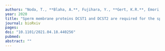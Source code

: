 ```yaml
---
authors: "Noda, T., **Blaha, A.**, Fujihara, Y., **Gert, K.R.**, Emori, C., **Deneke, V.E.**, Oura, S., **Berent, S.**, Kodani, M., **Panser, K., Cabrera-Quio, L.E., Pauli, A.**, Ikawa. M."
year: 2020
title: "Sperm membrane proteins DCST1 and DCST2 are required for the sperm-egg fusion process in mice and fish"
journal: bioRxiv
pages: 
doi: "10.1101/2021.04.18.440256"
pubmed: 
abstract: ""
---
```

